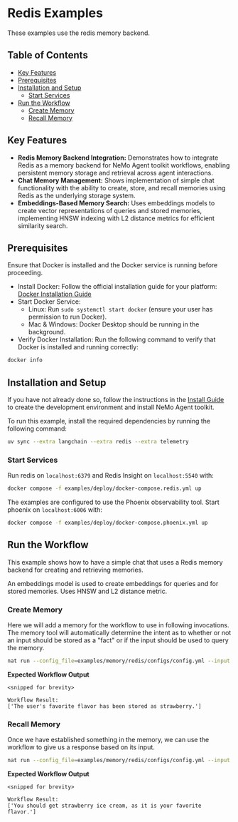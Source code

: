 <!--
SPDX-FileCopyrightText: Copyright (c) 2025, NVIDIA CORPORATION & AFFILIATES. All rights reserved.
SPDX-License-Identifier: Apache-2.0

Licensed under the Apache License, Version 2.0 (the "License");
you may not use this file except in compliance with the License.
You may obtain a copy of the License at

http://www.apache.org/licenses/LICENSE-2.0

Unless required by applicable law or agreed to in writing, software
distributed under the License is distributed on an "AS IS" BASIS,
WITHOUT WARRANTIES OR CONDITIONS OF ANY KIND, either express or implied.
See the License for the specific language governing permissions and
limitations under the License.
-->

# Redis Examples

These examples use the redis memory backend.

## Table of Contents

- [Key Features](#key-features)
- [Prerequisites](#prerequisites)
- [Installation and Setup](#installation-and-setup)
  - [Start Services](#start-services)
- [Run the Workflow](#run-the-workflow)
  - [Create Memory](#create-memory)
  - [Recall Memory](#recall-memory)

## Key Features

- **Redis Memory Backend Integration:** Demonstrates how to integrate Redis as a memory backend for NeMo Agent toolkit workflows, enabling persistent memory storage and retrieval across agent interactions.
- **Chat Memory Management:** Shows implementation of simple chat functionality with the ability to create, store, and recall memories using Redis as the underlying storage system.
- **Embeddings-Based Memory Search:** Uses embeddings models to create vector representations of queries and stored memories, implementing HNSW indexing with L2 distance metrics for efficient similarity search.

## Prerequisites

Ensure that Docker is installed and the Docker service is running before proceeding.

- Install Docker: Follow the official installation guide for your platform: [Docker Installation Guide](https://docs.docker.com/engine/install/)
- Start Docker Service:
  - Linux: Run `sudo systemctl start docker` (ensure your user has permission to run Docker).
  - Mac & Windows: Docker Desktop should be running in the background.
- Verify Docker Installation: Run the following command to verify that Docker is installed and running correctly:
```bash
docker info
```

## Installation and Setup

If you have not already done so, follow the instructions in the [Install Guide](../../../docs/source/quick-start/installing.md#install-from-source) to create the development environment and install NeMo Agent toolkit.

To run this example, install the required dependencies by running the following command:
```bash
uv sync --extra langchain --extra redis --extra telemetry
```

### Start Services

Run redis on `localhost:6379` and Redis Insight on `localhost:5540` with:

```bash
docker compose -f examples/deploy/docker-compose.redis.yml up
```

The examples are configured to use the Phoenix observability tool. Start phoenix on `localhost:6006` with:

```bash
docker compose -f examples/deploy/docker-compose.phoenix.yml up
```

## Run the Workflow

This example shows how to have a simple chat that uses a Redis memory backend for creating and retrieving memories.

An embeddings model is used to create embeddings for queries and for stored memories. Uses HNSW and L2 distance metric.

### Create Memory

Here we will add a memory for the workflow to use in following invocations. The memory tool will automatically determine the intent as to whether or not an input should be stored as a "fact" or if the input should be used to query the memory.

```bash
nat run --config_file=examples/memory/redis/configs/config.yml --input "my favorite flavor is strawberry"
```

**Expected Workflow Output**
```console
<snipped for brevity>

Workflow Result:
['The user's favorite flavor has been stored as strawberry.']
```

### Recall Memory

Once we have established something in the memory, we can use the workflow to give us a response based on its input.

```bash
nat run --config_file=examples/memory/redis/configs/config.yml --input "what flavor of ice-cream should I get?"
```

**Expected Workflow Output**
```console
<snipped for brevity>

Workflow Result:
['You should get strawberry ice cream, as it is your favorite flavor.']
```
